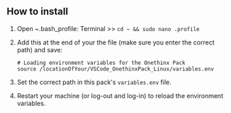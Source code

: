 ## How to install

1. Open ~.bash_profile: Terminal >> `cd ~ && sudo nano .profile` 
1. Add this at the end of your the file (make sure you enter the correct path) and save:
  
       # Loading environment variables for the Onethinx Pack
       source /locationOfYour/VSCode_OnethinxPack_Linux/variables.env
    
1. Set the correct path in this pack's `variables.env` file.
1. Restart your machine (or log-out and log-in) to reload the environment variables.
